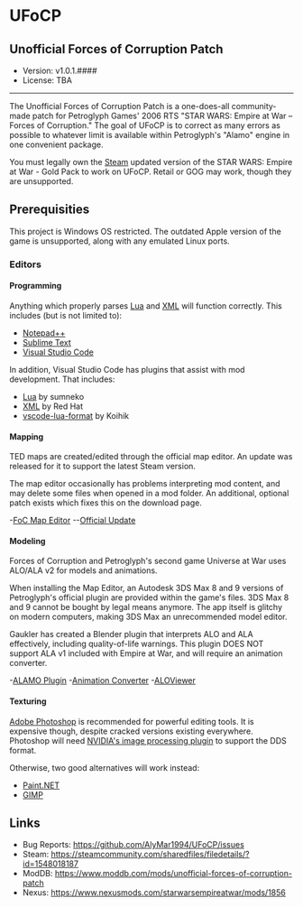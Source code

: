 # UFoCP
## Unofficial Forces of Corruption Patch
- Version: v1.0.1.####
- License: TBA

---
The Unofficial Forces of Corruption Patch is a one-does-all community-made patch for Petroglyph Games' 2006 RTS "STAR WARS: Empire at War – Forces of Corruption."  The goal of UFoCP is to correct as many errors as possible to whatever limit is available within Petroglyph's "Alamo" engine in one convenient package.

You must legally own the [Steam](https://store.steampowered.com/app/32470/STAR_WARS_Empire_at_War__Gold_Pack/) updated version of the STAR WARS: Empire at War - Gold Pack to work on UFoCP.  Retail or GOG may work, though they are unsupported.

## Prerequisities
This project is Windows OS restricted.  The outdated Apple version of the game is unsupported, along with any emulated Linux ports.

### Editors
#### Programming
Anything which properly parses [Lua](https://www.lua.org/) and [XML](https://www.w3.org/xml) will function correctly.  This includes (but is not limited to):
- [Notepad++](https://notepad-plus-plus.org/)
- [Sublime Text](https://www.sublimetext.com/)
- [Visual Studio Code](https://code.visualstudio.com/)

In addition, Visual Studio Code has plugins that assist with mod development.  That includes:
- [Lua](https://marketplace.visualstudio.com/items?itemName=sumneko.lua) by sumneko
- [XML](https://marketplace.visualstudio.com/items?itemName=redhat.vscode-xml) by Red Hat
- [vscode-lua-format](https://marketplace.visualstudio.com/items?itemName=Koihik.vscode-lua-format) by Koihik

#### Mapping
TED maps are created/edited through the official map editor.  An update was released for it to support the latest Steam version.

The map editor occasionally has problems interpreting mod content, and may delete some files when opened in a mod folder.  An additional, optional patch exists which fixes this on the download page.

-[FoC Map Editor](https://modtools.petrolution.net/tools/MapEditor)
--[Official Update](http://www.petroglyphgames.com/eawmodtool/)

#### Modeling
Forces of Corruption and Petroglyph's second game Universe at War uses ALO/ALA v2 for models and animations.

When installing the Map Editor, an Autodesk 3DS Max 8 and 9 versions of Petroglyph's official plugin are provided within the game's files.  3DS Max 8 and 9 cannot be bought by legal means anymore.  The app itself is glitchy on modern computers, making 3DS Max an unrecommended model editor.

Gaukler has created a Blender plugin that interprets ALO and ALA effectively, including quality-of-life warnings.  This plugin DOES NOT support ALA v1 included with Empire at War, and will require an animation converter.

-[ALAMO Plugin](https://github.com/Gaukler/Blender-ALAMO-Plugin)
-[Animation Converter](https://modtools.petrolution.net/tools/AnimationConverter)
-[ALOViewer](http://modtools.petrolution.net/tools/AloViewer)

#### Texturing
[Adobe Photoshop](https://www.adobe.com/products/photoshop.html) is recommended for powerful editing tools.  It is expensive though, despite cracked versions existing everywhere.  Photoshop will need [NVIDIA's image processing plugin](https://developer.nvidia.com/nvidia-texture-tools-exporter) to support the DDS format.

Otherwise, two good alternatives will work instead:

- [Paint.NET](https://www.getpaint.net/)
- [GIMP](https://www.gimp.org/)

## Links
- Bug Reports: https://github.com/AlyMar1994/UFoCP/issues
- Steam: https://steamcommunity.com/sharedfiles/filedetails/?id=1548018187
- ModDB: https://www.moddb.com/mods/unofficial-forces-of-corruption-patch
- Nexus: https://www.nexusmods.com/starwarsempireatwar/mods/1856